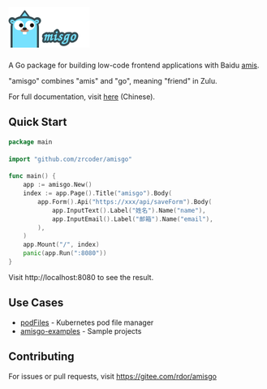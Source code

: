# ![amisgo](https://raw.githubusercontent.com/zrcoder/amisgo-assets/refs/heads/main/logo-with-text.svg)
A Go package for building low-code frontend applications with Baidu [amis](https://aisuda.bce.baidu.com/amis).

"amisgo" combines "amis" and "go", meaning "friend" in Zulu.

For full documentation, visit [here](https://amisgo.pages.dev) (Chinese).

## Quick Start

```go
package main

import "github.com/zrcoder/amisgo"

func main() {
	app := amisgo.New()
	index := app.Page().Title("amisgo").Body(
		app.Form().Api("https://xxx/api/saveForm").Body(
			app.InputText().Label("姓名").Name("name"),
			app.InputEmail().Label("邮箱").Name("email"),
		),
	)
	app.Mount("/", index)
	panic(app.Run(":8080"))
}
```

Visit http://localhost:8080 to see the result.

## Use Cases

- [podFiles](https://github.com/zrcoder/podFiles) - Kubernetes pod file manager
- [amisgo-examples](https://github.com/zrcoder/amisgo-examples) - Sample projects

## Contributing

For issues or pull requests, visit https://gitee.com/rdor/amisgo
